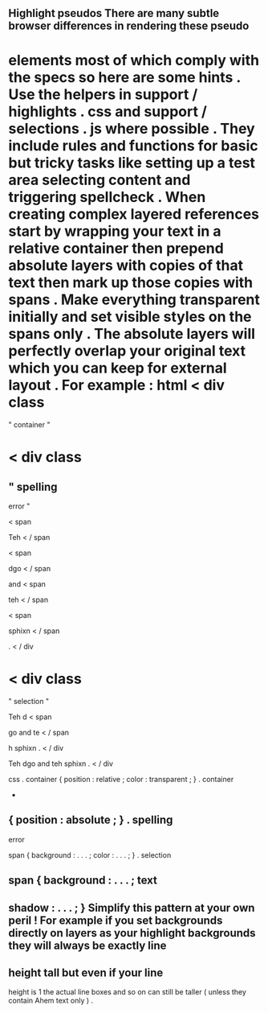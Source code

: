 #
#
Highlight
pseudos
There
are
many
subtle
browser
differences
in
rendering
these
pseudo
-
elements
most
of
which
comply
with
the
specs
so
here
are
some
hints
.
Use
the
helpers
in
support
/
highlights
.
css
and
support
/
selections
.
js
where
possible
.
They
include
rules
and
functions
for
basic
but
tricky
tasks
like
setting
up
a
test
area
selecting
content
and
triggering
spellcheck
.
When
creating
complex
layered
references
start
by
wrapping
your
text
in
a
relative
container
then
prepend
absolute
layers
with
copies
of
that
text
then
mark
up
those
copies
with
spans
.
Make
everything
transparent
initially
and
set
visible
styles
on
the
spans
only
.
The
absolute
layers
will
perfectly
overlap
your
original
text
which
you
can
keep
for
external
layout
.
For
example
:
html
<
div
class
=
"
container
"
>
<
div
class
=
"
spelling
-
error
"
>
<
span
>
Teh
<
/
span
>
<
span
>
dgo
<
/
span
>
and
<
span
>
teh
<
/
span
>
<
span
>
sphixn
<
/
span
>
.
<
/
div
>
<
div
class
=
"
selection
"
>
Teh
d
<
span
>
go
and
te
<
/
span
>
h
sphixn
.
<
/
div
>
Teh
dgo
and
teh
sphixn
.
<
/
div
>
css
.
container
{
position
:
relative
;
color
:
transparent
;
}
.
container
>
*
{
position
:
absolute
;
}
.
spelling
-
error
>
span
{
background
:
.
.
.
;
color
:
.
.
.
;
}
.
selection
>
span
{
background
:
.
.
.
;
text
-
shadow
:
.
.
.
;
}
Simplify
this
pattern
at
your
own
peril
!
For
example
if
you
set
backgrounds
directly
on
layers
as
your
highlight
backgrounds
they
will
always
be
exactly
line
-
height
tall
but
even
if
your
line
-
height
is
1
the
actual
line
boxes
and
so
on
can
still
be
taller
(
unless
they
contain
Ahem
text
only
)
.
